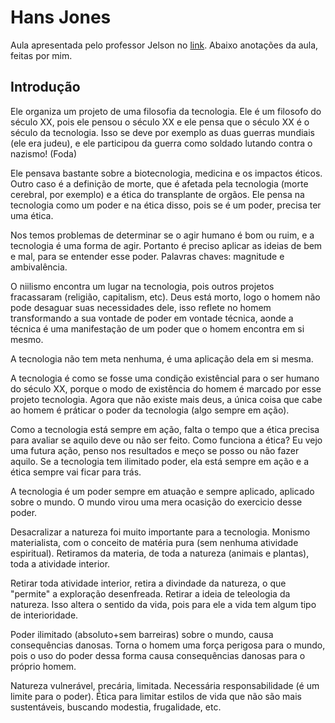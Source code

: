 # Hans Jones

Aula apresentada pelo professor Jelson no [link](https://www.youtube.com/watch?v=ngykUa9n7yU).
Abaixo anotações da aula, feitas por mim.

## Introdução

Ele organiza um projeto de uma filosofia da tecnologia. Ele é um filosofo do século XX, pois ele pensou o século XX e ele pensa que o século XX é o século da tecnologia. Isso se deve por exemplo as duas guerras mundiais (ele era judeu), e ele participou da guerra como soldado lutando contra o nazismo! (Foda)

Ele pensava bastante sobre a biotecnologia, medicina e os impactos éticos. Outro caso é a definição de morte, que é afetada pela tecnologia (morte cerebral, por exemplo) e a ética do transplante de orgãos. Ele pensa na tecnologia como um poder e na ética disso, pois se é um poder, precisa ter uma ética.

Nos temos problemas de determinar se o agir humano é bom ou ruim, e a tecnologia é uma forma de agir. Portanto é preciso aplicar as ideias de bem e mal, para se entender esse poder. Palavras chaves: magnitude e ambivalência.

O niilismo encontra um lugar na tecnologia, pois outros projetos fracassaram (religião, capitalism, etc). Deus está morto, logo o homem não pode desaguar suas necessidades dele, isso reflete no homem transformando a sua vontade de poder em vontade técnica, aonde a técnica é uma manifestação de um poder que o homem encontra em si mesmo.

A tecnologia não tem meta nenhuma, é uma aplicação dela em si mesma.

A tecnologia é como se fosse uma condição existêncial para o ser humano do século XX, porque o modo de existência do homem é marcado por esse projeto tecnologia. Agora que não existe mais deus, a única coisa que cabe ao homem é práticar o poder da tecnologia (algo sempre em ação).

Como a tecnologia está sempre em ação, falta o tempo que a ética precisa para avaliar se aquilo deve ou não ser feito. Como funciona a ética? Eu vejo uma futura ação, penso nos resultados e meço se posso ou não fazer aquilo. Se a tecnologia tem ilimitado poder, ela está sempre em ação e a ética sempre vai ficar para trás.

A tecnologia é um poder sempre em atuação e sempre aplicado, aplicado sobre o mundo. O mundo virou uma mera ocasição do exercicio desse poder.

Desacralizar a natureza foi muito importante para a tecnologia. Monismo materialista, com o conceito de matéria pura (sem nenhuma atividade espiritual). Retiramos da materia, de toda a natureza (animais e plantas), toda a atividade interior.

Retirar toda atividade interior, retira a divindade da natureza, o que "permite" a exploração desenfreada. Retirar a ideia de teleologia da natureza. Isso altera o sentido da vida, pois para ele a vida tem algum tipo de interioridade.

Poder ilimitado (absoluto+sem barreiras) sobre o mundo, causa consequências danosas. Torna o homem uma força perigosa para o mundo, pois o uso do poder dessa forma causa consequências danosas para o próprio homem.

Natureza vulnerável, precária, limitada. Necessária responsabilidade (é um limite para o poder). Ética para limitar estilos de vida que não são mais sustentáveis, buscando modestia, frugalidade, etc.
